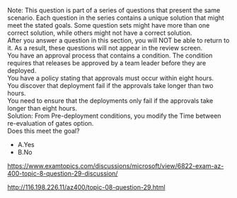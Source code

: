 Note: This question is part of a series of questions that present the same scenario. Each question in the series contains a unique solution that might meet the stated goals. Some question sets might have more than one correct solution, while others might not have a correct solution.<br/>After you answer a question in this section, you will NOT be able to return to it. As a result, these questions will not appear in the review screen.<br/>You have an approval process that contains a condition. The condition requires that releases be approved by a team leader before they are deployed.<br/>You have a policy stating that approvals must occur within eight hours.<br/>You discover that deployment fail if the approvals take longer than two hours.<br/>You need to ensure that the deployments only fail if the approvals take longer than eight hours.<br/>Solution: From Pre-deployment conditions, you modify the Time between re-evaluation of gates option.<br/>Does this meet the goal?<br/><ul><li class="multi-choice-item correct-hidden"><span class="multi-choice-letter" data-choice-letter="A">A.</span>Yes</li><li class="multi-choice-item"><span class="multi-choice-letter" data-choice-letter="B">B.</span>No</li></ul><p><a href="https://www.examtopics.com/discussions/microsoft/view/6822-exam-az-400-topic-8-question-29-discussion/">https://www.examtopics.com/discussions/microsoft/view/6822-exam-az-400-topic-8-question-29-discussion/</a></p><p><a href="http://116.198.226.11/az400/topic-08-question-29.html">http://116.198.226.11/az400/topic-08-question-29.html</a></p><script src="https://giscus.app/client.js"                    data-repo="azsamples/az204"                    data-repo-id="R_kgDOMRXzDQ"                    data-category="General"                    data-category-id="DIC_kwDOMRXzDc4Cgi27"                    data-mapping="pathname"                    data-strict="1"                    data-reactions-enabled="0"                    data-emit-metadata="0"                    data-input-position="bottom"                    data-theme="preferred_color_scheme"                    data-lang="en"                    crossorigin="anonymous"                    async>                    </script>